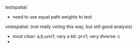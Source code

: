 testspatial:
- need to use equal path weights to test

votespatial: (not really voting this way, but still good analysis) 
- most clear: a,b,unv1; vary a bit: prv1; very diverse: c
- 